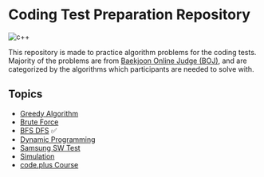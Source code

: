 # Coding Test Preparation Repository
![c++](https://img.shields.io/badge/-c%2B%2B-%2300599C?logo=c%2B%2B&logoColor=white)

This repository is made to practice algorithm problems for the coding tests. Majority of the problems are from 
[Baekjoon Online Judge (BOJ)](https://www.acmicpc.net/), and are categorized by the algorithms which participants 
are needed to solve with. </br>

## Topics
- [Greedy Algorithm](greedy)
- [Brute Force](brute_force)
- [BFS DFS](bfs_dfs) ✅
- [Dynamic Programming](dp)
- [Samsung SW Test](samsung_swtest)
- [Simulation](simulation)
- [code.plus Course](code-plus)